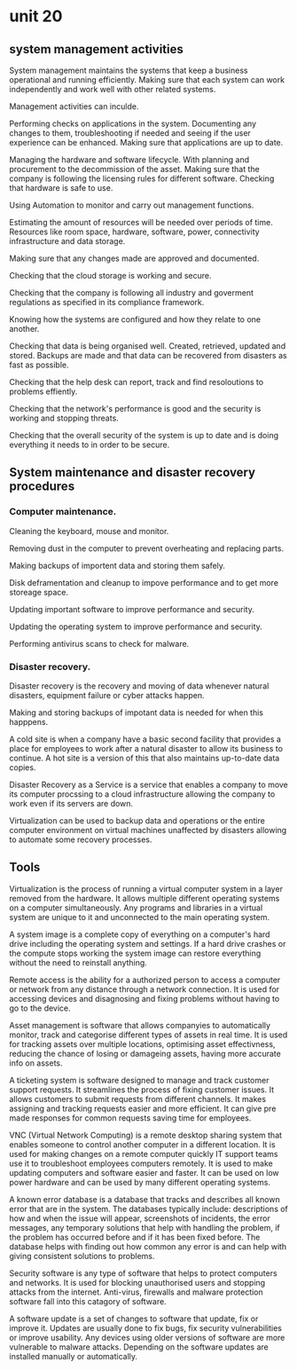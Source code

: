 # unit 20

## system management activities
System management maintains the systems that keep a business operational and running efficiently. Making sure that each system can work independently and work well with other related systems.

Management activities can inculde.

Performing checks on applications in the system. Documenting any changes to them, troubleshooting if needed and seeing if the user experience can be enhanced. Making sure that applications are up to date.

Managing the hardware and software lifecycle. With planning and procurement to the decommission of the asset. Making sure that the company is following the licensing rules for different software. Checking that hardware is safe to use.

Using Automation to monitor and carry out management functions.

Estimating the amount of resources will be needed over periods of time. Resources like room space, hardware, software, power, connectivity infrastructure and data storage.

Making sure that any changes made are approved and documented.

Checking that the cloud storage is working and secure.

Checking that the company is following all industry and goverment regulations as specified in its compliance framework.

Knowing how the systems are configured and how they relate to one another.

Checking that data is being organised well. Created, retrieved, updated and stored. Backups are made and that data can be recovered from disasters as fast as possible.

Checking that the help desk can report, track and find resoloutions to problems effiently.

Checking that the network's performance is good and the security is working and stopping threats.

Checking that the overall security of the system is up to date and is doing everything it needs to in order to be secure.

## System maintenance and disaster recovery procedures

### Computer maintenance.

Cleaning the keyboard, mouse and monitor.

Removing dust in the computer to prevent overheating and replacing parts.

Making backups of importent data and storing them safely.

Disk deframentation and cleanup to impove performance and to get more storeage space.

Updating important software to improve performance and security.

Updating the operating system to improve performance and security.

Performing antivirus scans to check for malware.

### Disaster recovery.

Disaster recovery is the recovery and moving of data whenever natural disasters, equipment failure or cyber attacks happen.

Making and storing backups of impotant data is needed for when this happpens.

A cold site is when a company have a basic second facility that provides a place for employees to work after a natural disaster to allow its business to continue. A hot site is a version of this that also maintains up-to-date data copies.

Disaster Recovery as a Service is a service that enables a company to move its computer procssing to a cloud infrastructure allowing the company to work even if its servers are down.

Virtualization can be used to backup data and operations or the entire computer environment on virtual machines unaffected by disasters allowing to automate some recovery processes.

## Tools

Virtualization is the process of running a virtual computer system in a layer removed from the hardware. It allows multiple different operating systems on a computer simultaneously. Any programs and libraries in a virtual system are unique to it and unconnected to the main operating system.

A system image is a complete copy of everything on a computer's hard drive including the operating system and settings. If a hard drive crashes or the compute stops working the system image can restore everything without the need to reinstall anything.

Remote access is the ability for a authorized person to access a computer or network from any distance through a network connection. It is used for accessing devices and disagnosing and fixing problems without having to go to the device.

Asset management is software that allows companyies to automatically monitor, track and categorise different types of assets in real time. It is used for tracking assets over multiple locations, optimising asset effectivness, reducing the chance of losing or damageing assets, having more accurate info on assets.

A ticketing system is software designed to manage and track customer support requests. It streamlines the process of fixing customer issues. It allows customers to submit requests from different channels. It makes assigning and tracking requests easier and more efficient. It can give pre made responses for common requests saving time for employees.

VNC (Virtual Network Computing) is a remote desktop sharing system that enables someone to control another computer in a different location. It is used for making changes on a remote computer quickly IT support teams use it to troubleshoot employees computers remotely. It is used to make updating computers and software easier and faster. It can be used on low power hardware and can be used by many different operating systems.

A known error database is a database that tracks and describes all known error that are in the system. The databases typically include: descriptions of how and when the issue will appear, screenshots of incidents, the error messages, any temporary solutions that help with handling the problem, if the problem has occurred before and if it has been fixed before. The database helps with finding out how common any error is and can help with giving consistent solutions to problems. 

Security software is any type of software that helps to protect computers and networks. It is used for blocking unauthorised users and stopping attacks from the internet. Anti-virus, firewalls and malware protection software fall into this catagory of software.

A software update is a set of changes to software that update, fix or improve it. Updates are usually done to fix bugs, fix security vulnerabilities or improve usability. Any devices using older versions of software are more vulnerable to malware attacks. Depending on the software updates are installed manually or automatically.
